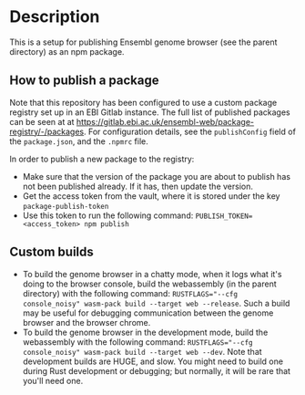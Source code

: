 # Description
This is a setup for publishing Ensembl genome browser (see the parent directory) as an npm package.

## How to publish a package
Note that this repository has been configured to use a custom package registry set up in an EBI Gitlab instance. The full list of published packages can be seen at at https://gitlab.ebi.ac.uk/ensembl-web/package-registry/-/packages. For configuration details, see the `publishConfig` field of the `package.json`, and the `.npmrc` file.

In order to publish a new package to the registry:
- Make sure that the version of the package you are about to publish has not been published already. If it has, then update the version.
- Get the access token from the vault, where it is stored under the key `package-publish-token`
- Use this token to run the following command: `PUBLISH_TOKEN=<access_token> npm publish`

## Custom builds
- To build the genome browser in a chatty mode, when it logs what it's doing to the browser console, build the webassembly (in the parent directory) with the following command: `RUSTFLAGS="--cfg console_noisy" wasm-pack build --target web --release`. Such a build may be useful for debugging communication between the genome browser and the browser chrome.
- To build the genome browser in the development mode, build the webassembly with the following command: `RUSTFLAGS="--cfg console_noisy" wasm-pack build --target web --dev`. Note that development builds are HUGE, and slow. You might need to build one during Rust development or debugging; but normally, it will be rare that you'll need one.